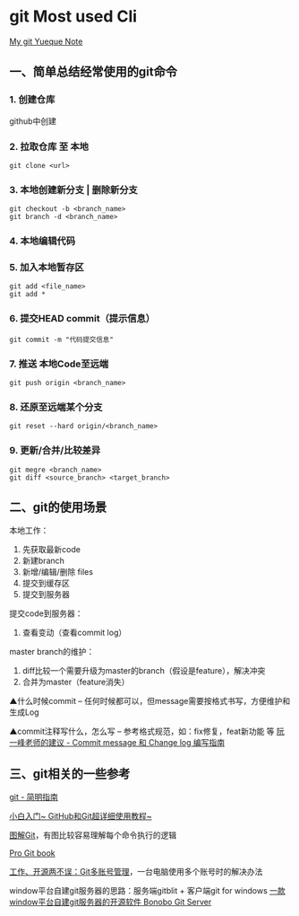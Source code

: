 # git Most used Cli

[My git Yueque Note](https://www.yuque.com/xiaomaipian/ih98mh/mdarb4)

## 一、简单总结经常使用的git命令
### 1. 创建仓库
github中创建

### 2. 拉取仓库 至 本地
```shell
git clone <url>
```

### 3. 本地创建新分支 | 删除新分支
```shell
git checkout -b <branch_name>
git branch -d <branch_name>
```

### 4. 本地编辑代码

### 5. 加入本地暂存区
```shell
git add <file_name>
git add *
```

### 6. 提交HEAD commit（提示信息）
```shell
git commit -m "代码提交信息"
```

### 7. 推送 本地Code至远端
```shell
git push origin <branch_name>
```

### 8. 还原至远端某个分支
```shell
git reset --hard origin/<branch_name>
```

### 9. 更新/合并/比较差异
```shell
git megre <branch_name>
git diff <source_branch> <target_branch>
```


## 二、git的使用场景

本地工作：
1. 先获取最新code
2. 新建branch
3. 新增/编辑/删除 files
4. 提交到缓存区
5. 提交到服务器

提交code到服务器：
1. 查看变动（查看commit log）

master branch的维护：
1. diff比较一个需要升级为master的branch（假设是feature），解决冲突
2. 合并为master（feature消失）

▲什么时候commit
– 任何时候都可以，但message需要按格式书写，方便维护和生成Log

▲commit注释写什么，怎么写
– 参考格式规范，如：fix修复，feat新功能 等
[阮一峰老师的建议 - Commit message 和 Change log 编写指南](https://www.ruanyifeng.com/blog/2016/01/commit_message_change_log.html)


## 三、git相关的一些参考

[git - 简明指南](http://rogerdudler.github.io/git-guide/index.zh.html)

[小白入门~ GitHub和Git超详细使用教程~](https://blog.csdn.net/buknow/article/details/80325986)

[图解Git](https://marklodato.github.io/visual-git-guide/index-zh-cn.html)，有图比较容易理解每个命令执行的逻辑

[Pro Git book](https://git-scm.com/book/zh/v2/)

[工作、开源两不误：Git多账号管理](https://zhuanlan.zhihu.com/p/62071906)，一台电脑使用多个账号时的解决办法

window平台自建git服务器的思路：服务端gitblit + 客户端git for windows
[一款window平台自建git服务器的开源软件 Bonobo Git Server](https://bonobogitserver.com/)